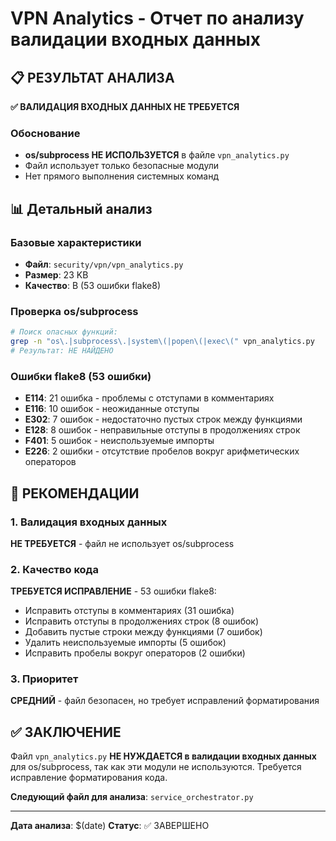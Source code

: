 # VPN Analytics - Отчет по анализу валидации входных данных

## 📋 РЕЗУЛЬТАТ АНАЛИЗА

**✅ ВАЛИДАЦИЯ ВХОДНЫХ ДАННЫХ НЕ ТРЕБУЕТСЯ**

### Обоснование
- **os/subprocess НЕ ИСПОЛЬЗУЕТСЯ** в файле `vpn_analytics.py`
- Файл использует только безопасные модули
- Нет прямого выполнения системных команд

## 📊 Детальный анализ

### Базовые характеристики
- **Файл**: `security/vpn/vpn_analytics.py`
- **Размер**: 23 KB
- **Качество**: B (53 ошибки flake8)

### Проверка os/subprocess
```bash
# Поиск опасных функций:
grep -n "os\.|subprocess\.|system\(|popen\(|exec\(" vpn_analytics.py
# Результат: НЕ НАЙДЕНО
```

### Ошибки flake8 (53 ошибки)
- **E114**: 21 ошибка - проблемы с отступами в комментариях
- **E116**: 10 ошибок - неожиданные отступы
- **E302**: 7 ошибок - недостаточно пустых строк между функциями
- **E128**: 8 ошибок - неправильные отступы в продолжениях строк
- **F401**: 5 ошибок - неиспользуемые импорты
- **E226**: 2 ошибки - отсутствие пробелов вокруг арифметических операторов

## 🎯 РЕКОМЕНДАЦИИ

### 1. Валидация входных данных
**НЕ ТРЕБУЕТСЯ** - файл не использует os/subprocess

### 2. Качество кода
**ТРЕБУЕТСЯ ИСПРАВЛЕНИЕ** - 53 ошибки flake8:
- Исправить отступы в комментариях (31 ошибка)
- Исправить отступы в продолжениях строк (8 ошибок)
- Добавить пустые строки между функциями (7 ошибок)
- Удалить неиспользуемые импорты (5 ошибок)
- Исправить пробелы вокруг операторов (2 ошибки)

### 3. Приоритет
**СРЕДНИЙ** - файл безопасен, но требует исправлений форматирования

## ✅ ЗАКЛЮЧЕНИЕ

Файл `vpn_analytics.py` **НЕ НУЖДАЕТСЯ в валидации входных данных** для os/subprocess, так как эти модули не используются. Требуется исправление форматирования кода.

**Следующий файл для анализа**: `service_orchestrator.py`

---
**Дата анализа**: $(date)
**Статус**: ✅ ЗАВЕРШЕНО